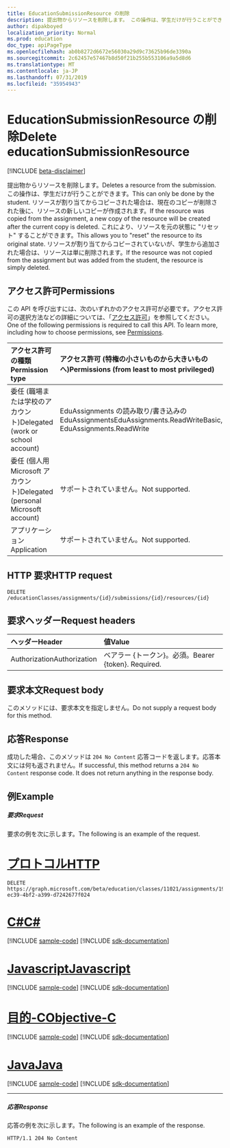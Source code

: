 ```yaml
---
title: EducationSubmissionResource の削除
description: 提出物からリソースを削除します。 この操作は、学生だけが行うことができます。 リソースが割り当てからコピーされた場合は、現在のコピーが削除された後に、リソースの新しいコピーが作成されます。
author: dipakboyed
localization_priority: Normal
ms.prod: education
doc_type: apiPageType
ms.openlocfilehash: ab0b8272d6672e56030a29d9c73625b96de3390a
ms.sourcegitcommit: 2c62457e57467b8d50f21b255b553106a9a5d8d6
ms.translationtype: MT
ms.contentlocale: ja-JP
ms.lasthandoff: 07/31/2019
ms.locfileid: "35954943"
---
```

# <a name="delete-educationsubmissionresource"></a><span data-ttu-id="6d926-105">EducationSubmissionResource の削除</span><span class="sxs-lookup"><span data-stu-id="6d926-105">Delete educationSubmissionResource</span></span>

[!INCLUDE [beta-disclaimer](../../includes/beta-disclaimer.md)]

<span data-ttu-id="6d926-106">提出物からリソースを削除します。</span><span class="sxs-lookup"><span data-stu-id="6d926-106">Deletes a resource from the submission.</span></span> <span data-ttu-id="6d926-107">この操作は、学生だけが行うことができます。</span><span class="sxs-lookup"><span data-stu-id="6d926-107">This can only be done by the student.</span></span> <span data-ttu-id="6d926-108">リソースが割り当てからコピーされた場合は、現在のコピーが削除された後に、リソースの新しいコピーが作成されます。</span><span class="sxs-lookup"><span data-stu-id="6d926-108">If the resource was copied from the assignment, a new copy of the resource will be created after the current copy is deleted.</span></span> <span data-ttu-id="6d926-109">これにより、リソースを元の状態に "リセット" することができます。</span><span class="sxs-lookup"><span data-stu-id="6d926-109">This allows you to "reset" the resource to its original state.</span></span> <span data-ttu-id="6d926-110">リソースが割り当てからコピーされていないが、学生から追加された場合は、リソースは単に削除されます。</span><span class="sxs-lookup"><span data-stu-id="6d926-110">If the resource was not copied from the assignment but was added from the student, the resource is simply deleted.</span></span>

## <a name="permissions"></a><span data-ttu-id="6d926-111">アクセス許可</span><span class="sxs-lookup"><span data-stu-id="6d926-111">Permissions</span></span>
<span data-ttu-id="6d926-p103">この API を呼び出すには、次のいずれかのアクセス許可が必要です。アクセス許可の選択方法などの詳細については、「[アクセス許可](/graph/permissions-reference)」を参照してください。</span><span class="sxs-lookup"><span data-stu-id="6d926-p103">One of the following permissions is required to call this API. To learn more, including how to choose permissions, see [Permissions](/graph/permissions-reference).</span></span>

|<span data-ttu-id="6d926-114">アクセス許可の種類</span><span class="sxs-lookup"><span data-stu-id="6d926-114">Permission type</span></span>      | <span data-ttu-id="6d926-115">アクセス許可 (特権の小さいものから大きいものへ)</span><span class="sxs-lookup"><span data-stu-id="6d926-115">Permissions (from least to most privileged)</span></span>              |
|:--------------------|:---------------------------------------------------------|
|<span data-ttu-id="6d926-116">委任 (職場または学校のアカウント)</span><span class="sxs-lookup"><span data-stu-id="6d926-116">Delegated (work or school account)</span></span> |  <span data-ttu-id="6d926-117">EduAssignments の読み取り/書き込みの EduAssignments</span><span class="sxs-lookup"><span data-stu-id="6d926-117">EduAssignments.ReadWriteBasic, EduAssignments.ReadWrite</span></span>  |
|<span data-ttu-id="6d926-118">委任 (個人用 Microsoft アカウント)</span><span class="sxs-lookup"><span data-stu-id="6d926-118">Delegated (personal Microsoft account)</span></span> |  <span data-ttu-id="6d926-119">サポートされていません。</span><span class="sxs-lookup"><span data-stu-id="6d926-119">Not supported.</span></span>  |
|<span data-ttu-id="6d926-120">アプリケーション</span><span class="sxs-lookup"><span data-stu-id="6d926-120">Application</span></span> | <span data-ttu-id="6d926-121">サポートされていません。</span><span class="sxs-lookup"><span data-stu-id="6d926-121">Not supported.</span></span> | 

## <a name="http-request"></a><span data-ttu-id="6d926-122">HTTP 要求</span><span class="sxs-lookup"><span data-stu-id="6d926-122">HTTP request</span></span>
<!-- { "blockType": "ignored" } -->
```http
DELETE /educationClasses/assignments/{id}/submissions/{id}/resources/{id}

```
## <a name="request-headers"></a><span data-ttu-id="6d926-123">要求ヘッダー</span><span class="sxs-lookup"><span data-stu-id="6d926-123">Request headers</span></span>
| <span data-ttu-id="6d926-124">ヘッダー</span><span class="sxs-lookup"><span data-stu-id="6d926-124">Header</span></span>       | <span data-ttu-id="6d926-125">値</span><span class="sxs-lookup"><span data-stu-id="6d926-125">Value</span></span> |
|:---------------|:--------|
| <span data-ttu-id="6d926-126">Authorization</span><span class="sxs-lookup"><span data-stu-id="6d926-126">Authorization</span></span>  | <span data-ttu-id="6d926-p104">ベアラー {トークン}。必須。</span><span class="sxs-lookup"><span data-stu-id="6d926-p104">Bearer {token}. Required.</span></span>  |

## <a name="request-body"></a><span data-ttu-id="6d926-129">要求本文</span><span class="sxs-lookup"><span data-stu-id="6d926-129">Request body</span></span>
<span data-ttu-id="6d926-130">このメソッドには、要求本文を指定しません。</span><span class="sxs-lookup"><span data-stu-id="6d926-130">Do not supply a request body for this method.</span></span>


## <a name="response"></a><span data-ttu-id="6d926-131">応答</span><span class="sxs-lookup"><span data-stu-id="6d926-131">Response</span></span>
<span data-ttu-id="6d926-p105">成功した場合、このメソッドは `204 No Content` 応答コードを返します。応答本文には何も返されません。</span><span class="sxs-lookup"><span data-stu-id="6d926-p105">If successful, this method returns a `204 No Content` response code. It does not return anything in the response body.</span></span>

## <a name="example"></a><span data-ttu-id="6d926-134">例</span><span class="sxs-lookup"><span data-stu-id="6d926-134">Example</span></span>
##### <a name="request"></a><span data-ttu-id="6d926-135">要求</span><span class="sxs-lookup"><span data-stu-id="6d926-135">Request</span></span>
<span data-ttu-id="6d926-136">要求の例を次に示します。</span><span class="sxs-lookup"><span data-stu-id="6d926-136">The following is an example of the request.</span></span>

# <a name="httptabhttp"></a>[<span data-ttu-id="6d926-137">プロトコル</span><span class="sxs-lookup"><span data-stu-id="6d926-137">HTTP</span></span>](#tab/http)
<!-- {
  "blockType": "request",
  "name": "delete_educationsubmissionresource"
}-->
```http
DELETE https://graph.microsoft.com/beta/education/classes/11021/assignments/19002/submissions/850f51b7/resources/f2387c3b-ec39-4bf2-a399-d7242677f024
```
# <a name="ctabcsharp"></a>[<span data-ttu-id="6d926-138">C#</span><span class="sxs-lookup"><span data-stu-id="6d926-138">C#</span></span>](#tab/csharp)
[!INCLUDE [sample-code](../includes/snippets/csharp/delete-educationsubmissionresource-csharp-snippets.md)]
[!INCLUDE [sdk-documentation](../includes/snippets/snippets-sdk-documentation-link.md)]

# <a name="javascripttabjavascript"></a>[<span data-ttu-id="6d926-139">Javascript</span><span class="sxs-lookup"><span data-stu-id="6d926-139">Javascript</span></span>](#tab/javascript)
[!INCLUDE [sample-code](../includes/snippets/javascript/delete-educationsubmissionresource-javascript-snippets.md)]
[!INCLUDE [sdk-documentation](../includes/snippets/snippets-sdk-documentation-link.md)]

# <a name="objective-ctabobjc"></a>[<span data-ttu-id="6d926-140">目的-C</span><span class="sxs-lookup"><span data-stu-id="6d926-140">Objective-C</span></span>](#tab/objc)
[!INCLUDE [sample-code](../includes/snippets/objc/delete-educationsubmissionresource-objc-snippets.md)]
[!INCLUDE [sdk-documentation](../includes/snippets/snippets-sdk-documentation-link.md)]

# <a name="javatabjava"></a>[<span data-ttu-id="6d926-141">Java</span><span class="sxs-lookup"><span data-stu-id="6d926-141">Java</span></span>](#tab/java)
[!INCLUDE [sample-code](../includes/snippets/java/delete-educationsubmissionresource-java-snippets.md)]
[!INCLUDE [sdk-documentation](../includes/snippets/snippets-sdk-documentation-link.md)]

---

##### <a name="response"></a><span data-ttu-id="6d926-142">応答</span><span class="sxs-lookup"><span data-stu-id="6d926-142">Response</span></span>
<span data-ttu-id="6d926-143">応答の例を次に示します。</span><span class="sxs-lookup"><span data-stu-id="6d926-143">The following is an example of the response.</span></span> 

<!-- {
  "blockType": "response",
  "truncated": true
} -->
```http
HTTP/1.1 204 No Content
```

<!-- uuid: 8fcb5dbc-d5aa-4681-8e31-b001d5168d79
2015-10-25 14:57:30 UTC -->
<!--
{
  "type": "#page.annotation",
  "description": "Delete educationSubmissionResource",
  "keywords": "",
  "section": "documentation",
  "tocPath": "",
  "suppressions": [
  ]
}
-->
